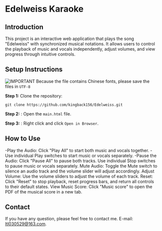 # Edelweiss Karaoke
## Introduction
This project is an interactive web application that plays the song "Edelweiss" with synchronized musical notations. It allows users to control the playback of music and vocals independently, adjust volumes, and view progress through intuitive controls.

## Setup Instructions
![IMPORTANT](https://img.shields.io/badge/IMPORTANT-red) Because the file contains Chinese fonts, please save the files in `UTF-8`

**Step 1:** Clone the repository:
```
git clone https://github.com/kingback156/Edelweiss.git
```
**Step 2:** : Open the `main.html` file.

**Step 3:** : Right click and click `Open in Browser`.

## How to Use
-Play the Audio:
Click "Play All" to start both music and vocals together.
-Use individual Play switches to start music or vocals separately.
-Pause the Audio:
Click "Pause All" to pause both tracks.
Use individual Stop switches to pause music or vocals separately.
Mute Audio:
Toggle the Mute switch to silence an audio track and the volume slider will adjust accordingly.
Adjust Volume:
Use the volume sliders to adjust the volume of each track.
Reset:
Click "Reset" to stop playback, reset progress bars, and return all controls to their default states.
View Music Score:
Click "Music score" to open the PDF of the musical score in a new tab.

## Contact
If you have any question, please feel free to contact me. E-mail: ltl030529@163.com.
